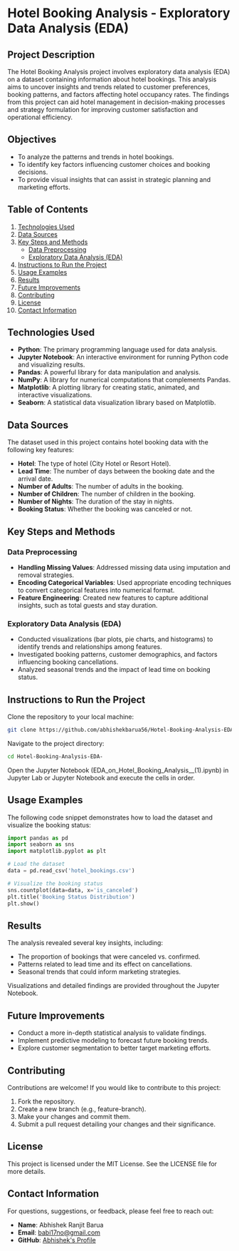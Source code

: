 # Hotel Booking Analysis - Exploratory Data Analysis (EDA)

## Project Description

The Hotel Booking Analysis project involves exploratory data analysis (EDA) on a dataset containing information about hotel bookings. This analysis aims to uncover insights and trends related to customer preferences, booking patterns, and factors affecting hotel occupancy rates. The findings from this project can aid hotel management in decision-making processes and strategy formulation for improving customer satisfaction and operational efficiency.

## Objectives

- To analyze the patterns and trends in hotel bookings.
- To identify key factors influencing customer choices and booking decisions.
- To provide visual insights that can assist in strategic planning and marketing efforts.

## Table of Contents

1. [Technologies Used](#technologies-used)
2. [Data Sources](#data-sources)
3. [Key Steps and Methods](#key-steps-and-methods)
    - [Data Preprocessing](#data-preprocessing)
    - [Exploratory Data Analysis (EDA)](#exploratory-data-analysis-eda)
4. [Instructions to Run the Project](#instructions-to-run-the-project)
5. [Usage Examples](#usage-examples)
6. [Results](#results)
7. [Future Improvements](#future-improvements)
8. [Contributing](#contributing)
9. [License](#license)
10. [Contact Information](#contact-information)

## Technologies Used

- **Python**: The primary programming language used for data analysis.
- **Jupyter Notebook**: An interactive environment for running Python code and visualizing results.
- **Pandas**: A powerful library for data manipulation and analysis.
- **NumPy**: A library for numerical computations that complements Pandas.
- **Matplotlib**: A plotting library for creating static, animated, and interactive visualizations.
- **Seaborn**: A statistical data visualization library based on Matplotlib.

## Data Sources

The dataset used in this project contains hotel booking data with the following key features:

- **Hotel**: The type of hotel (City Hotel or Resort Hotel).
- **Lead Time**: The number of days between the booking date and the arrival date.
- **Number of Adults**: The number of adults in the booking.
- **Number of Children**: The number of children in the booking.
- **Number of Nights**: The duration of the stay in nights.
- **Booking Status**: Whether the booking was canceled or not.

## Key Steps and Methods

### Data Preprocessing

- **Handling Missing Values**: Addressed missing data using imputation and removal strategies.
- **Encoding Categorical Variables**: Used appropriate encoding techniques to convert categorical features into numerical format.
- **Feature Engineering**: Created new features to capture additional insights, such as total guests and stay duration.

### Exploratory Data Analysis (EDA)

- Conducted visualizations (bar plots, pie charts, and histograms) to identify trends and relationships among features.
- Investigated booking patterns, customer demographics, and factors influencing booking cancellations.
- Analyzed seasonal trends and the impact of lead time on booking status.

## Instructions to Run the Project

Clone the repository to your local machine:

```bash
git clone https://github.com/abhishekbarua56/Hotel-Booking-Analysis-EDA-
```

Navigate to the project directory:

```bash
cd Hotel-Booking-Analysis-EDA-
```

Open the Jupyter Notebook (EDA_on_Hotel_Booking_Analysis__(1).ipynb) in Jupyter Lab or Jupyter Notebook and execute the cells in order.

## Usage Examples

The following code snippet demonstrates how to load the dataset and visualize the booking status:

```python
import pandas as pd
import seaborn as sns
import matplotlib.pyplot as plt

# Load the dataset
data = pd.read_csv('hotel_bookings.csv')

# Visualize the booking status
sns.countplot(data=data, x='is_canceled')
plt.title('Booking Status Distribution')
plt.show()
```

## Results

The analysis revealed several key insights, including:

- The proportion of bookings that were canceled vs. confirmed.
- Patterns related to lead time and its effect on cancellations.
- Seasonal trends that could inform marketing strategies.

Visualizations and detailed findings are provided throughout the Jupyter Notebook.

## Future Improvements

- Conduct a more in-depth statistical analysis to validate findings.
- Implement predictive modeling to forecast future booking trends.
- Explore customer segmentation to better target marketing efforts.

## Contributing

Contributions are welcome! If you would like to contribute to this project:

1. Fork the repository.
2. Create a new branch (e.g., feature-branch).
3. Make your changes and commit them.
4. Submit a pull request detailing your changes and their significance.

## License

This project is licensed under the MIT License. See the LICENSE file for more details.

## Contact Information

For questions, suggestions, or feedback, please feel free to reach out:

- **Name**: Abhishek Ranjit Barua
- **Email**: babi17no@gmail.com
- **GitHub**: [Abhishek's Profile](https://github.com/abhishekbarua56)
```

